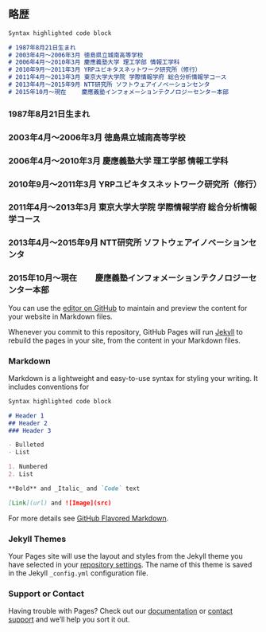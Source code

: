 ## 略歴

```markdown
Syntax highlighted code block

# 1987年8月21日生まれ
# 2003年4月～2006年3月 徳島県立城南高等学校
# 2006年4月～2010年3月 慶應義塾大学 理工学部 情報工学科
# 2010年9月～2011年3月 YRPユビキタスネットワーク研究所（修行）
# 2011年4月～2013年3月 東京大学大学院 学際情報学府 総合分析情報学コース
# 2013年4月～2015年9月 NTT研究所 ソフトウェアイノベーションセンタ
# 2015年10月～現在　　 慶應義塾インフォメーションテクノロジーセンター本部
```

### 1987年8月21日生まれ
### 2003年4月～2006年3月 徳島県立城南高等学校
### 2006年4月～2010年3月 慶應義塾大学 理工学部 情報工学科
### 2010年9月～2011年3月 YRPユビキタスネットワーク研究所（修行）
### 2011年4月～2013年3月 東京大学大学院 学際情報学府 総合分析情報学コース
### 2013年4月～2015年9月 NTT研究所 ソフトウェアイノベーションセンタ
### 2015年10月～現在　　 慶應義塾インフォメーションテクノロジーセンター本部
You can use the [editor on GitHub](https://github.com/yuichib/yuichib.github.io/edit/master/README.md) to maintain and preview the content for your website in Markdown files.

Whenever you commit to this repository, GitHub Pages will run [Jekyll](https://jekyllrb.com/) to rebuild the pages in your site, from the content in your Markdown files.

### Markdown

Markdown is a lightweight and easy-to-use syntax for styling your writing. It includes conventions for

```markdown
Syntax highlighted code block

# Header 1
## Header 2
### Header 3

- Bulleted
- List

1. Numbered
2. List

**Bold** and _Italic_ and `Code` text

[Link](url) and ![Image](src)
```

For more details see [GitHub Flavored Markdown](https://guides.github.com/features/mastering-markdown/).

### Jekyll Themes

Your Pages site will use the layout and styles from the Jekyll theme you have selected in your [repository settings](https://github.com/yuichib/yuichib.github.io/settings). The name of this theme is saved in the Jekyll `_config.yml` configuration file.

### Support or Contact

Having trouble with Pages? Check out our [documentation](https://help.github.com/categories/github-pages-basics/) or [contact support](https://github.com/contact) and we’ll help you sort it out.
